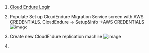 1. [Cloud Endure Login](https://console.cloudendure.com/#/project/0816995b-c5a3-4d29-bcb5-89aba8e32bc6/machines)
2. Populate Set up CloudEndure Migration Service screen with AWS CREDENTIALS. CloudEndure -> Setup&Info ->AWS CREDENTIALS
![image](https://user-images.githubusercontent.com/86204106/224796709-9c3d19c2-6945-437d-9fc0-93ae571bfb1a.png)

3. Create new CloudEndure replication machine
![image](https://user-images.githubusercontent.com/86204106/224798174-2320b2a8-bd06-41e3-8184-7bed7afd35ed.png)

5. 
